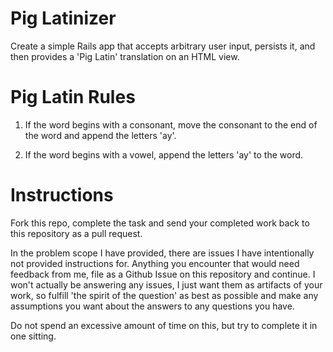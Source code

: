 Pig Latinizer
=============

Create a simple Rails app that accepts arbitrary user input, persists it, and then provides a 'Pig Latin' translation on an HTML view.

Pig Latin Rules
===============

1) If the word begins with a consonant, move the consonant to the end of the word and append the letters 'ay'.

2) If the word begins with a vowel, append the letters 'ay' to the word.

Instructions
============

Fork this repo, complete the task and send your completed work back to this repository as a pull request.

In the problem scope I have provided, there are issues I have intentionally not provided instructions for.  Anything you encounter that would need feedback from me, file as a Github Issue on this repository and continue.  I won't actually be answering any issues, I just want them as artifacts of your work, so fulfill 'the spirit of the question' as best as possible and make any assumptions you want about the answers to any questions you have.

Do not spend an excessive amount of time on this, but try to complete it in one sitting.

